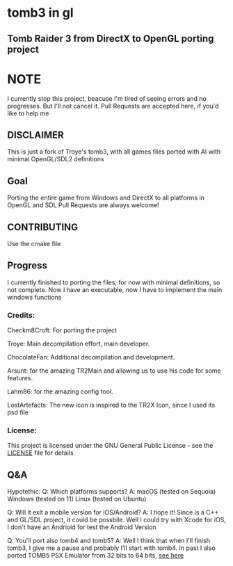 # tomb3 in gl
## Tomb Raider 3 from DirectX to OpenGL porting project

# NOTE

I currently stop this project, beacuse I'm tired of seeing errors and no progresses. But I'll not cancel it. Pull Requests are accepted here, if you'd like to help me

## DISCLAIMER
This is just a fork of Troye's tomb3, with all games files ported with AI with minimal OpenGL/SDL2 definitions

## Goal
Porting the entire game from Windows and DirectX to all platforms in OpenGL and SDL
Pull Requests are always welcome!

## CONTRIBUTING
Use the cmake file

## Progress
I currently finished to porting the files, for now with minimal definitions, so not complete.
Now I have an executable, now I have to implement the main windows functions
### Credits:
Checkm8Croft: For porting the project

Troye: Main decompilation effort, main developer.

ChocolateFan: Additional decompilation and development.

Arsunt: for the amazing TR2Main and allowing us to use his code for some features.

Lahm86: for the amazing config tool.

LostArtefacts: The new icon is inspired to the TR2X Icon, since I used its psd file

### License:
This project is licensed under the GNU General Public License - see the [LICENSE](https://github.com/Trxyebeep/tomb3/blob/master/LICENSE.md) file for details

## Q&A

Hypotethic:
Q: Which platforms supports?
A: macOS (tested on Sequoia) Windows (tested on 11) Linux (tested on Ubuntu)

Q: Will it exit a mobile version for iOS/Android?
A: I hope it! Since is a C++ and GL/SDL project, it could be possbile. Well I could try with Xcode for iOS, I don't have an Andrioid for test the Android Version

Q: You'll port also tomb4 and tomb5?
A: Well I think that when I'll finish tomb3, I give me a pause and probably I'll start with tomb4. In past I also ported TOMB5 PSX Emulator from 32 bits to 64 bits, [see here](https://github.com/Checkm8Croft/TOMB5) 